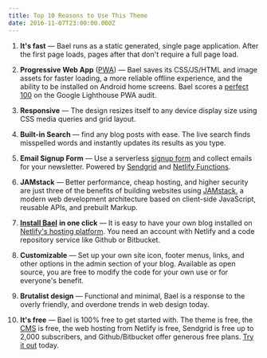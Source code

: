 ```yaml
---
title: Top 10 Reasons to Use This Theme
date: 2016-11-07T23:00:00.000Z
---
```


1. **It's fast** — Bael runs as a static generated, single page application. After the first page loads, pages after that don't require a full page load.

2. **Progressive Web App** ([PWA](https://developers.google.com/web/progressive-web-apps/)) — Bael saves its CSS/JS/HTML and image assets for faster loading, a more reliable offline experience, and the ability to be installed on Android home screens. Bael scores a [perfect 100](https://pwa-directory.appspot.com/pwas/5710428913532928) on the Google Lighthouse PWA audit.

3. **Responsive** — The design resizes itself to any device display size using CSS media queries and grid layout.

4. **Built-in Search** — find any blog posts with ease. The live search finds misspelled words and instantly updates its results as you type.

5. **Email Signup Form** — Use a serverless [signup form](https://bael-theme.jake101.com/blog/2018-07-08-email-newsletter-setup-instructions) and collect emails for your newsletter. Powered by [Sendgrid](https://sendgrid.com) and [Netlify Functions](https://www.netlify.com/docs/functions/).

6. **JAMstack** — Better performance, cheap hosting, and higher security are just three of the benefits of building websites using [JAMstack](https://jamstack.org/), a modern web development architecture based on client-side JavaScript, reusable APIs, and prebuilt Markup.

7. [**Install Bael**](https://app.netlify.com/start/deploy?repository=https://github.com/jake-101/bael-template) **in one click** — It is easy to have your own blog installed on [Netlify's hosting platform](https://www.netlify.com/features/). You need an account with Netlify and a code repository service like Github or Bitbucket. 

8. **Customizable** — Set up your own site icon, footer menus, links, and other options in the admin section of your blog. Available as open source, you are free to modify the code for your own use or for everyone's benefit.

9. **Brutalist design** — Functional and minimal, Bael is a response to the overly friendly, and overdone trends in web design today.

10. **It's free** — Bael is 100% free to get started with. The theme is free, the [CMS](https://www.netlifycms.org/) is free, the web hosting from Netlify is free, Sendgrid is free up to 2,000 subscribers, and Github/Bitbucket offer generous free plans. [Try it out](https://app.netlify.com/start/deploy?repository=https://github.com/jake-101/bael-template) today.

